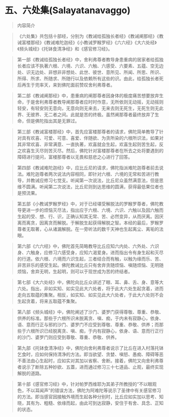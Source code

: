 # 五、六处集(Salayatanavaggo)

> 内容简介

> 《六处集》共包括十部经，分别为《教诫给孤独长者经》《教诫阐那经》《教诫富楼那经》《教诫难陀迦经》《小教诫罗睺罗经》《六六经》《大六处经》《频头城经》《托钵食清净经》和《感官修习经》。

> 第一部《教诫给孤独长者经》中，舍利弗尊者教导身患重病的居家者给孤独长者应该不执著六根、六境、六识、六触、六感受、六要素、五蕴、空无边处、识无边处、非想非非想处、此世、彼世、意所见、所闻、所思、所识、所得、所求、所随求、所随行以及依赖所有这些的识。由此，给孤独长者死后再生于兜率天，来到佛陀面前赞叹舍利弗尊者。

> 第二部《教诫阐那经》中，患重病的阐那尊者因身体的极度痛苦想要放弃生命，于是舍利弗尊者教导阐那尊者应时时作意，无所依则无动摇，无动摇则轻安，有轻安则无意向，无意向则无来去，无来去则无死生，无死生则无此界、无彼界、无二者之间。此就是苦的终极。虽然阐那尊者最终放弃了生命，但是佛陀指出其是无罪过。

> 第三部《教诫富楼那经》中，首先应富楼那尊者的请求，佛陀简单教导了针对具有欢喜、可爱、可意、喜爱、伴随欲、为贪所染的六根所识法，如果对其非常欢喜、非常满意、一直执著，欢喜就会生起，欢喜生起则苦生起，反之欢喜生灭尽则苦灭尽。然后，佛陀针对富楼那尊者在所去之处将要遇到的障碍进行提问，富楼那尊者以无畏和慈悲之心进行了回答。

> 第四部《教诫难陀迦经》中，应比丘尼的请求，佛陀指派难陀迦尊者前去说法。难陀迦尊者两次说法内容相同，即针对六根、六境的无常和苦进行教导，并教诫应修习七觉支。听闻第一次说法，比丘尼众虽然满意法，但是思维不圆满。听闻第二次说法，比丘尼则到达思维的圆满，获得最低果位者也是预流果。

> 第五部《小教诫罗睺罗经》中，对于已经堪受解脱法的罗睺罗尊者，佛陀教导更进一步的烦恼灭尽法，指出应于六根、六境、六识、六触以及因六触而生起的受、想、行、识，正确认知其无常、苦、必然变异，从而厌离。因厌离而离贪，因离贪而解脱。于解脱生起获得解脱之智。本经的最后，罗睺罗尊者无取著，心从诸漏解脱。在一旁听法的数千天神也生起离尘、离垢的法眼。

> 第六部《六六经》中，佛陀首先简略教导比丘应知六内处、六外处、六识身、六触身，应修习六感受身，应知六渴爱身。进而指出令有身生起和灭尽的行道。依六根、六境而六识生起，三者结合而有触，以触为缘而乐、苦、非苦非乐的感受生起。佛陀教诫比丘只有舍弃贪随烦恼、嗔随烦恼、无明随烦恼，舍弃无明，生起明，则可以于现世成为苦的终结者。

> 第七部《大六处经》中，佛陀向比丘众讲述了眼、耳、鼻、舌、身、意等大六处。指出，非如实知、如实见此大六处者，将于此大六处生起贪着，进而走向五取蕴的集聚。相反，如实知、如实见此大六处者，于此大六处则不会生起贪着，将来五取蕴不集聚。

> 第八部《频头城经》中，佛陀阐述了沙门、婆罗门获得尊敬、尊重、恭敬、供养的标准。那些于六根所识未脱离贪、嗔、痴，于内未有寂静心，依身、语、意而行正与邪的沙门、婆罗门不应受到尊敬、尊重、恭敬、供养；而那些于六根所识已经脱离贪、嗔、痴，于内有寂静心，依身、语、意而行正行的沙门、婆罗门则应受到尊敬、尊重、恭敬、供养。

> 第九部《托钵食清净经》中，佛陀向舍利弗尊者说示了比丘在进入村落托钵乞食时，应如何保持清净的方法。即当欲望、贪婪、嗔怒、愚痴、障碍等恶不善法由心生起时，应如实对其加以省察、舍断。接着，佛陀又向舍利弗尊者说示了断除五种妙欲、五蓋，进而通过修习三十七道品、止观，最终实现解脱的道路。

> 第十部《感官修习经》中，针对帕罗西维耶为其弟子所教授的“不以眼观色，不以耳闻声”的错误方法，佛陀为阿难陀等说示了圣律中有关感官修习的方法。即当感官因接触外境而生起各种分别时，比丘应如实加以思考、知晓，其有为、粗糙、依缘而起，由此可到达寂静，安住于有舍、具念、正知的状态。

